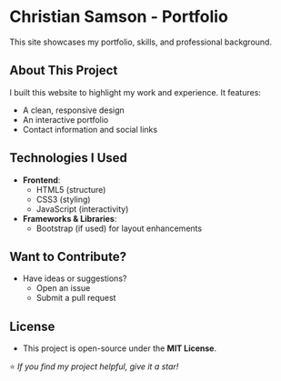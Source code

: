 # Christian Samson - Portfolio

This site showcases my portfolio, skills, and professional background.

## About This Project
I built this website to highlight my work and experience. It features:  

- A clean, responsive design  
- An interactive portfolio  
- Contact information and social links  

## Technologies I Used
- **Frontend**:
  - HTML5 (structure)  
  - CSS3 (styling)  
  - JavaScript (interactivity)  
- **Frameworks & Libraries**:
  - Bootstrap (if used) for layout enhancements  

## Want to Contribute?
- Have ideas or suggestions?  
  - Open an issue  
  - Submit a pull request  

## License
- This project is open-source under the **MIT License**.  

⭐ *If you find my project helpful, give it a star!*  
